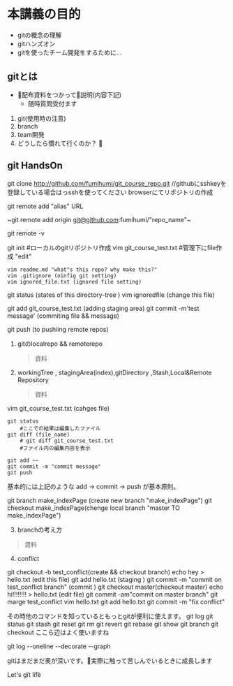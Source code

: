 # 本講義の目的
 - gitの概念の理解
 - gitハンズオン
 - gitを使ったチーム開発をするために...

## gitとは
 -  配布資料をつかって説明(内容下記)
	- 随時質問受付ます
 1. git(使用時の注意)
 2. branch
 3. team開発
 4. どうしたら慣れて行くのか？
 
## git HandsOn

git clone http://github.com/fumihumi/git_course_repo.git
	//githubにsshkeyを登録している場合はっsshを使ってください
browserにてリポジトリの作成

git remote add  "alias" URL

~git remote add origin git@github.com:fumihumi/"repo_name"~

git remote -v

git init #ローカルのgitリポジトリ作成
	vim git_course_test.txt #管理下にfile作成
	"edit"

	vim readme.md "what"s this repo? why make this?"
	vim .gitignore (oinfig git setting)
	vim ignored_file.txt (ignored file setting)
git status (states of this directory-tree )
	vim ignoredfile (change this file)

git add  git_course_test.txt (adding staging area)
git commit -m'test message' (commiting file && message)

git push (to pushiing remote repos)

1. gitのlocalrepo && remoterepo
	
	> 資料

2. workingTree , stagingArea(index),gitDirectory ,Stash,Local&Remote Repository

	> 資料

vim git_course_test.txt (cahges file)
```
git status
	#ここでの結果は編集したファイル
git diff (file_name)
	# git diff git_course_test.txt
	#ファイル内の編集内容を表示

git add ~~
git commit -m "commit message"
git push
```


基本的には上記のような
add -> commit -> push
が基本原則。


git branch make_indexPage (create new branch "make_indexPage")
git checkout make_indexPage(chenge local branch "master TO make_indexPage")

3. branchの考え方

>  資料

4. conflict

git checkout -b test_conflict(create && checkout branch)
echo hey > hello.txt (edit this file)
git add hello.txt (staging )
git commit -m "commit on test_conflict branch" (commit )
git checkout master(checkout master)
echo hi!!!!!!!! > hello.txt (edit file)
git commit -am"commit on master branch"
git marge test_conflict
vim hello.txt
git add hello.txt
git commit -m "fix conflict"


その時他のコマンドを知っているともっとgitが便利に使えます。
git log
git status
git stash
git reset
git rm
git revert
git rebase
git show
git branch
git checkout
ここら辺はよく使いますね

git log --oneline --decorate --graph

gitはまだまだ奥が深いです。実際に触って苦しんでいるときに成長します

Let's gït lífè